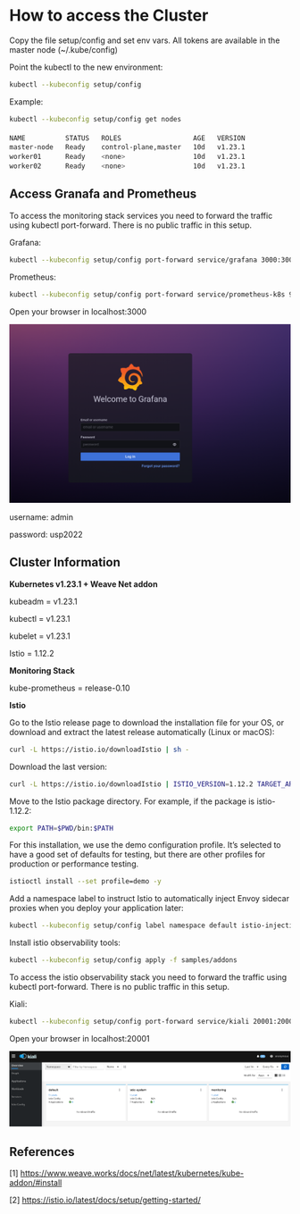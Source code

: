 # How to access the Cluster

Copy the file setup/config and set env vars. All tokens are available in the master node (~/.kube/config)

Point the kubectl to the new environment:

```bash
kubectl --kubeconfig setup/config
```

Example:

```bash
kubectl --kubeconfig setup/config get nodes

NAME          STATUS   ROLES                  AGE   VERSION
master-node   Ready    control-plane,master   10d   v1.23.1
worker01      Ready    <none>                 10d   v1.23.1
worker02      Ready    <none>                 10d   v1.23.1    
```


## Access Granafa and Prometheus

To access the monitoring stack services you need to forward the traffic using kubectl port-forward. There is no public traffic in this setup.

Grafana:

```bash
kubectl --kubeconfig setup/config port-forward service/grafana 3000:3000 -n monitoring   
```
Prometheus:

```bash
kubectl --kubeconfig setup/config port-forward service/prometheus-k8s 9090:9090 -n monitoring   
```

Open your browser in localhost:3000

![stats](setup/grafana.png)

username: admin <p>
password: usp2022 <p>


## Cluster Information

**Kubernetes v1.23.1 + Weave Net addon**

kubeadm = v1.23.1<p>
kubectl = v1.23.1<p>
kubelet = v1.23.1<p>
Istio = 1.12.2

**Monitoring Stack**

kube-prometheus = release-0.10

**Istio**

Go to the Istio release page to download the installation file for your OS, or download and extract the latest release automatically (Linux or macOS):

```bash
curl -L https://istio.io/downloadIstio | sh -
```

Download the last version:

```bash
curl -L https://istio.io/downloadIstio | ISTIO_VERSION=1.12.2 TARGET_ARCH=x86_64 sh -
```

Move to the Istio package directory. For example, if the package is istio-1.12.2:

```bash
export PATH=$PWD/bin:$PATH
```

For this installation, we use the demo configuration profile. It’s selected to have a good set of defaults for testing, but there are other profiles for production or performance testing.

```bash
istioctl install --set profile=demo -y
```
Add a namespace label to instruct Istio to automatically inject Envoy sidecar proxies when you deploy your application later:

```bash
kubectl --kubeconfig setup/config label namespace default istio-injection=enabled
```

Install istio observability tools:

```bash
kubectl --kubeconfig setup/config apply -f samples/addons
```

To access the istio observability stack you need to forward the traffic using kubectl port-forward. There is no public traffic in this setup.

Kiali:

```bash
kubectl --kubeconfig setup/config port-forward service/kiali 20001:20001 -n istio-system   
```

Open your browser in localhost:20001

![stats](setup/kiali.png)

## References

[1] https://www.weave.works/docs/net/latest/kubernetes/kube-addon/#install <p>
[2] https://istio.io/latest/docs/setup/getting-started/ <p>